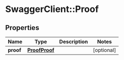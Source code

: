 # SwaggerClient::Proof

## Properties
Name | Type | Description | Notes
------------ | ------------- | ------------- | -------------
**proof** | [**ProofProof**](ProofProof.md) |  | [optional] 


